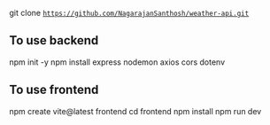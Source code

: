 
<!-- Clone this project  -->
git clone 
<code>https://github.com/NagarajanSanthosh/weather-api.git</code>
<h2>To use backend </h2>
npm init -y
npm install express nodemon axios cors dotenv

<h2>To use frontend </h2>
npm create vite@latest frontend
cd frontend
npm install
npm run dev

